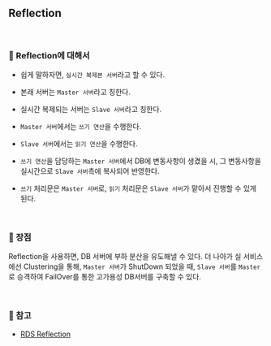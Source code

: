## Reflection

<br>

### :book: Reflection에 대해서

* 쉽게 말하자면, `실시간 복제본 서버`라고 할 수 있다.

* 본래 서버는 `Master 서버`라고 칭한다.

* 실시간 복제되는 서버는 `Slave 서버`라고 칭한다.

* `Master 서버`에서는 `쓰기 연산`을 수행한다.

* `Slave 서버`에서는 `읽기 연산`을 수행한다.

* `쓰기 연산`을 담당하는 `Master 서버`에서 DB에 변동사항이 생겼을 시, 그 변동사항을 실시간으로 `Slave 서버`측에 복사되어 반영한다.

* `쓰기` 처리문은 `Master 서버`로, `읽기` 처리문은 `Slave 서버`가 맡아서 진행할 수 있게 된다.

<br>

### :book: 장점

Reflection을 사용하면, DB 서버에 부하 분산을 유도해낼 수 있다. 더 나아가 실 서비스에선 Clustering을 통해, `Master 서버`가 ShutDown 되었을 때, `Slave 서버`를 `Master`로 승격하여 FailOver를 통한 고가용성 DB서버를 구축할 수 있다.

<br>

### :bookmark: 참고

* [RDS Reflection](https://medium.com/@qhdrbs1341/rds-replication-with-sequelize-35f335ce07d3)